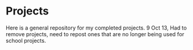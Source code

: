 Projects
========

Here is a general repository for my completed projects.
9 Oct 13, Had to remove projects, need to repost ones that are no longer being used for school projects.
